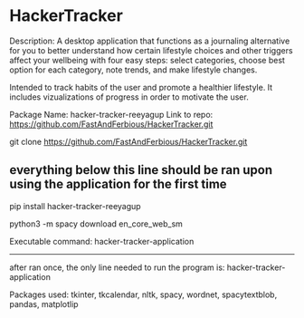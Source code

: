 
# HackerTracker

Description: A desktop application that functions as a journaling alternative for you to better understand how certain lifestyle choices and other triggers affect your wellbeing with four easy steps: select categories, choose best option for each category, note trends, and make lifestyle changes.

Intended to track habits of the user and promote a healthier lifestyle. It includes vizualizations of progress in order to 
motivate the user. 


Package Name: hacker-tracker-reeyagup
Link to repo: https://github.com/FastAndFerbious/HackerTracker.git



git clone https://github.com/FastAndFerbious/HackerTracker.git


everything below this line should be ran upon using the application for the first time
---------------------------------------------------------------------------------------

pip install hacker-tracker-reeyagup

python3 -m spacy download en_core_web_sm

Executable command: hacker-tracker-application


--------------------------------------------------------------------------------------
after ran once, the only line needed to run the program is:
hacker-tracker-application



Packages used: 
    tkinter,
    tkcalendar,
    nltk,
    spacy,
    wordnet,
    spacytextblob,
    pandas,
    matplotlip



